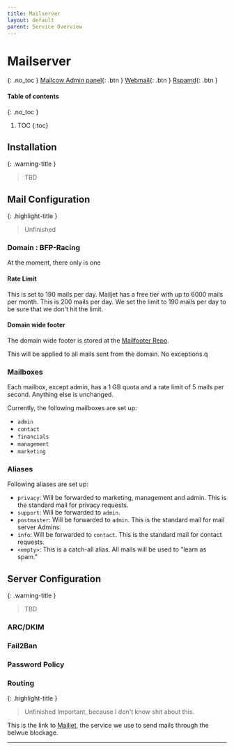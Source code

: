 ```yaml
---
title: Mailserver
layout: default
parent: Service Overview
---
```


# Mailserver
{: .no_toc }
[Mailcow Admin panel]{: .btn }
[Webmail]{: .btn }
[Rspamd]{: .btn }

#### Table of contents
{: .no_toc }

1. TOC
{:toc}

## Installation

{: .warning-title }
> TBD

## Mail Configuration

{: .highlight-title }
> Unfinished

### Domain : BFP-Racing

At the moment, there only is one

#### Rate Limit

This is set to 190 mails per day. Mailjet has a free tier with up to 6000 mails per month. This is 200 mails per day.
We set the limit to 190 mails per day to be sure that we don't hit the limit.

#### Domain wide footer

The domain wide footer is stored at the [Mailfooter Repo].

This will be applied to all mails sent from the domain. No exceptions.q

### Mailboxes

Each mailbox, except admin, has a 1 GB quota and a rate limit of 5 mails per second. Anything else is unchanged.

Currently, the following mailboxes are set up:
- `admin`
- `contact`
- `financials`
- `management`
- `marketing`

### Aliases

Following aliases are set up:
- `privacy`: Will be forwarded to marketing, management and admin. This is the standard mail for privacy requests.
- `support`: Will be forwarded to `admin`.
- `postmaster`: Will be forwarded to `admin`. This is the standard mail for mail server Admins.
- `info`: Will be forwarded to `contact`. This is the standard mail for contact requests.
- `<empty>`: This is a catch-all alias. All mails will be used to "learn as spam."

## Server Configuration

{: .warning-title }
> TBD

### ARC/DKIM

### Fail2Ban

### Password Policy

### Routing

{: .highlight-title }
> Unfinished
> Important, because I don't know shit about this.

This is the link to [Mailjet], the service we use to send mails through the belwue blockage.


----

[Mailcow Admin panel]: https://mail.bfp-racing.de/
[Webmail]: https://mail.bfp-racing.de/SOGo/
[Rspamd]: https://mail.bfp-racing.de/rspamd/

[Mailfooter Repo]: /admins/github/#mail-footer

[Mailjet]: /admins/services/#mailjet